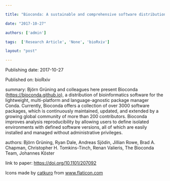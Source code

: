 ---
title: "Bioconda: A sustainable and comprehensive software distribution for the life sciences"
date: "2017-10-27"
authors: ['admin']
tags:  ['Research Article', 'None', 'bioRxiv']
layout: "post"
---
Publishing date: 2017-10-27

Published on: bioRxiv

summary: Björn Grüning and colleagues here present Bioconda (https://bioconda.github.io), a distribution of bioinformatics software for the lightweight, multi-platform and language-agnostic package manager Conda. Currently, Bioconda offers a collection of over 3000 software packages, which is continuously maintained, updated, and extended by a growing global community of more than 200 contributors. Bioconda improves analysis reproducibility by allowing users to define isolated environments with defined software versions, all of which are easily installed and managed without administrative privileges.

authors: Björn Grüning, Ryan Dale, Andreas Sjödin, Jillian Rowe, Brad A. Chapman, Christopher H. Tomkins-Tinch, Renan Valieris, The Bioconda Team, Johannes Köster

link to paper: https://doi.org/10.1101/207092

Icons made by <a href="https://www.flaticon.com/free-icon/bookshelves_3576884" title="catkuro">catkuro</a> from <a href="https://www.flaticon.com/" title="Flaticon"> www.flaticon.com</a>